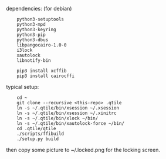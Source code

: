 dependencies: (for debian)

		python3-setuptools
		python3-mpd
		python3-keyring
		python3-pip
		python3-dbus
		libpangocairo-1.0-0
		i3lock
		xautolock
		libnotify-bin

		pip3 install xcffib
		pip3 install cairocffi

typical setup:

		cd ~
		git clone --recursive <this-repo> .qtile
		ln -s ~/.qtile/bin/xsession ~/.xsession
		ln -s ~/.qtile/bin/xsession ~/.xinitrc
		ln -s ~/.qtile/bin/xlock ~/bin/
		ln -s ~/.qtile/bin/xautolock-force ~/bin/
		cd .qtile/qtile
		./scripts/ffibuild
		./setup.py build
		
then copy some picture to ~/.locked.png for the locking screen.

